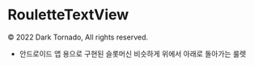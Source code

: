 # RouletteTextView
© 2022 Dark Tornado, All rights reserved.

* 안드로이드 앱 용으로 구현된 슬롯머신 비슷하게 위에서 아래로 돌아가는 룰렛
